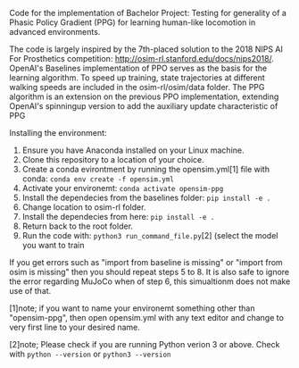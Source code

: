 Code for the implementation of Bachelor Project: Testing for generality of a Phasic Policy Gradient (PPG) for learning human-like locomotion in advanced environments.

The code is largely inspired by the 7th-placed solution to the 2018 NIPS AI For Prosthetics competition: http://osim-rl.stanford.edu/docs/nips2018/. OpenAI's Baselines implementation of PPO serves as the basis for the learning algorithm. To speed up training, state trajectories at different walking speeds are included in the osim-rl/osim/data folder. The PPG algorithm is an extension on the previous PPO implementation, extending OpenAI's spinningup version to add the auxiliary update characteristic of PPG

Installing the environment:
1. Ensure you have Anaconda installed on your Linux machine. 
1. Clone this repository to a location of your choice.
1. Create a conda evirontment by running the opensim.yml[1] file with conda: `conda env create -f opensim.yml`
1. Activate your environemt: `conda activate opensim-ppg`
1. Install the dependecies from the baselines folder: `pip install -e .`
1. Change location to osim-rl folder.
1. Install the dependecies from here: `pip install -e .` 
1. Return back to the root folder.
1. Run the code with: `python3 run_command_file.py`[2] (select the model you want to train

If you get errors such as "import from baseline is missing" or "import from osim is missing" then you should repeat steps 5 to 8. It is also safe to ignore the error regarding MuJoCo when of step 6, this simualtionm does not make use of that.

[1]note; if you want to name your environemt something other than "opensim-ppg", then open opensim.yml with any text editor and change to very first line to your desired name.

[2]note; Please check if you are running Python verion 3 or above. Check with `python --version` or `python3 --version`


